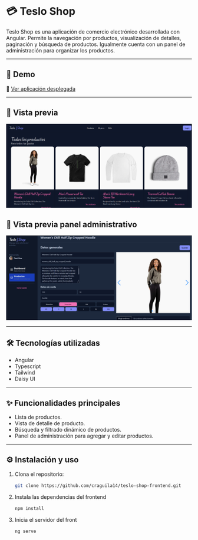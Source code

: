 # 💳 Teslo Shop
Teslo Shop es una aplicación de comercio electrónico desarrollada con Angular. Permite la navegación por productos, visualización de detalles, paginación y búsqueda de productos. Igualmente cuenta con un panel de administración para organizar los productos.

---
## 🚀 Demo
🔗 [Ver aplicación desplegada](https://angular-teslo-shop-app.netlify.app/#/)

---

## 📸 Vista previa
![Teslo Shop](teslo-shop.png)

## 📸 Vista previa panel administrativo
![Panel de administración](teslo-shop-admin.png)

---

## 🛠️ Tecnologías utilizadas
- Angular
- Typescript 
- Tailwind  
- Daisy UI

---
## ✨ Funcionalidades principales

- Lista de productos.
- Vista de detalle de producto.
- Búsqueda y filtrado dinámico de productos.
- Panel de administración para agregar y editar productos.
---
## ⚙️ Instalación y uso
1. Clona el repositorio:  
   ```bash
   git clone https://github.com/craguila14/teslo-shop-frontend.git
2. Instala las dependencias del frontend
   ```bash
   npm install
3. Inicia el servidor del front
   ```bash
   ng serve
